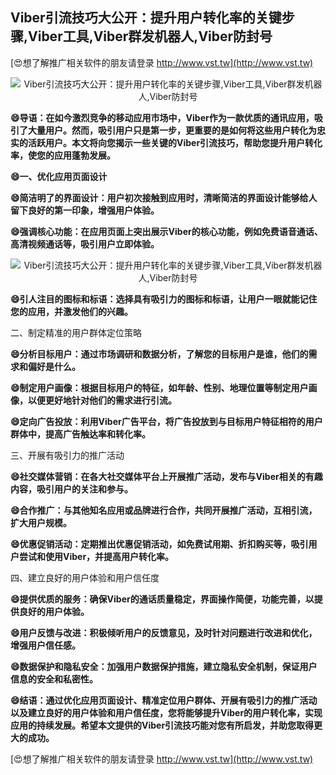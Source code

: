## **Viber引流技巧大公开：提升用户转化率的关键步骤,Viber工具,Viber群发机器人,Viber防封号**

[😍想了解推广相关软件的朋友请登录 http://www.vst.tw](http://www.vst.tw)

 <center><img src="https://vst.tw/MP4/tuiguang/png/1.png" alt="Viber引流技巧大公开：提升用户转化率的关键步骤,Viber工具,Viber群发机器人,Viber防封号"></center>

**😄导语：在如今激烈竞争的移动应用市场中，Viber作为一款优质的通讯应用，吸引了大量用户。然而，吸引用户只是第一步，更重要的是如何将这些用户转化为忠实的活跃用户。本文将向您揭示一些关键的Viber引流技巧，帮助您提升用户转化率，使您的应用蓬勃发展。**

**😄一、优化应用页面设计**

**😄简洁明了的界面设计：用户初次接触到应用时，清晰简洁的界面设计能够给人留下良好的第一印象，增强用户体验。**

**😄强调核心功能：在应用页面上突出展示Viber的核心功能，例如免费语音通话、高清视频通话等，吸引用户立即体验。**

 <center><img src="https://vst.tw/MP4/tuiguang/png/6.png" alt="Viber引流技巧大公开：提升用户转化率的关键步骤,Viber工具,Viber群发机器人,Viber防封号"></center>

**😄引人注目的图标和标语：选择具有吸引力的图标和标语，让用户一眼就能记住您的应用，并激发他们的兴趣。**

二、制定精准的用户群体定位策略

**😄分析目标用户：通过市场调研和数据分析，了解您的目标用户是谁，他们的需求和偏好是什么。**

**😄制定用户画像：根据目标用户的特征，如年龄、性别、地理位置等制定用户画像，以便更好地针对他们的需求进行引流。**

**😄定向广告投放：利用Viber广告平台，将广告投放到与目标用户特征相符的用户群体中，提高广告触达率和转化率。**

三、开展有吸引力的推广活动

**😄社交媒体营销：在各大社交媒体平台上开展推广活动，发布与Viber相关的有趣内容，吸引用户的关注和参与。**

**😄合作推广：与其他知名应用或品牌进行合作，共同开展推广活动，互相引流，扩大用户规模。**

**😄优惠促销活动：定期推出优惠促销活动，如免费试用期、折扣购买等，吸引用户尝试和使用Viber，并提高用户转化率。**

四、建立良好的用户体验和用户信任度

**😄提供优质的服务：确保Viber的通话质量稳定，界面操作简便，功能完善，以提供良好的用户体验。**

**😄用户反馈与改进：积极倾听用户的反馈意见，及时针对问题进行改进和优化，增强用户信任感。**

**😄数据保护和隐私安全：加强用户数据保护措施，建立隐私安全机制，保证用户信息的安全和私密性。**

**😄结语：通过优化应用页面设计、精准定位用户群体、开展有吸引力的推广活动以及建立良好的用户体验和用户信任度，您将能够提升Viber的用户转化率，实现应用的持续发展。希望本文提供的Viber引流技巧能对您有所启发，并助您取得更大的成功。**

[😍想了解推广相关软件的朋友请登录 http://www.vst.tw](http://www.vst.tw)



